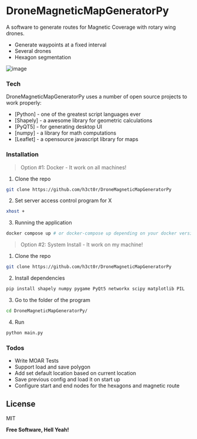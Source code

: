 # DroneMagneticMapGeneratorPy

A software to generate routes for Magnetic Coverage with rotary wing drones.

  - Generate waypoints at a fixed interval
  - Several drones
  - Hexagon segmentation
  
![image](https://user-images.githubusercontent.com/14208261/225181310-d1f46064-8bdf-4bfb-991d-56e078808a9b.png)

### Tech

DroneMagneticMapGeneratorPy uses a number of open source projects to work properly:

* [Python] - one of the greatest script languages ever
* [Shapely] - a awesome library for geometric calculations
* [PyQT5] - for generating desktop UI
* [numpy] - a library for math computations
* [Leaflet] - a opensource javascript library for maps

### Installation
> Option #1: Docker - It work on all machines!
1) Clone the repo 
```sh
git clone https://github.com/h3ct0r/DroneMagneticMapGeneratorPy
```
2) Set server access control program for X
```sh
xhost +
```
3) Running the application
```sh
docker compose up # or docker-compose up depending on your docker version
```

> Option #2: System Install - It work on my machine!
1) Clone the repo 
```sh
git clone https://github.com/h3ct0r/DroneMagneticMapGeneratorPy
```
2) Install dependencies
```sh
pip install shapely numpy pygame PyQt5 networkx scipy matplotlib PIL
```
3) Go to the folder of the program 
```sh
cd DroneMagneticMapGeneratorPy/
```
4) Run 
```sh
python main.py
```

### Todos

 - Write MOAR Tests
 - Support load and save polygon
 - Add set default location based on current location
 - Save previous config and load it on start up
 - Configure start and end nodes for the hexagons and magnetic route

License
----

MIT


**Free Software, Hell Yeah!**
